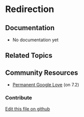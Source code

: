 # Redirection

## Documentation

* No documentation yet

## Related Topics


## Community Resources

* [Permanent Google Love](https://liferay.dev/blogs/-/blogs/permanent-google-love) (on 7.2)

### Contribute

[Edit this file on github](https://github.com/olafk/controlpanel-documentation-docs/blob/master/md/73en/com_liferay_redirect_web_internal_portlet_RedirectPortlet.md)
